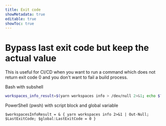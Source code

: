 ```yaml
---
title: Exit code
showMetadata: true
editable: true
showToc: true
---
```


# Bypass last exit code but keep the actual value
This is useful for CI/CD when you want to run a command which does not return exit code 0 and you don't want to fail a build process.

Bash with subshell

```sh
workspaces_info_result=$(yarn workspaces info > /dev/null 2>&1; echo $?; exit 0)
```

PowerShell (pwsh) with script block and global variable
```
$workspacesInfoResult = & { yarn workspaces info 2>&1 | Out-Null; $LastExitCode; $global:LastExitCode = 0 }
```
